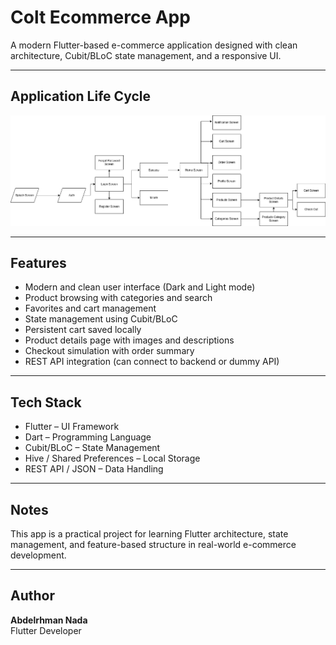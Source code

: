 # Colt Ecommerce App

A modern Flutter-based e-commerce application designed with clean architecture, Cubit/BLoC state management, and a responsive UI.

---

## Application Life Cycle

![Application Life Cycle](asset/Application_life_cycle.png)

---

## Features

- Modern and clean user interface (Dark and Light mode)
- Product browsing with categories and search
- Favorites and cart management
- State management using Cubit/BLoC
- Persistent cart saved locally
- Product details page with images and descriptions
- Checkout simulation with order summary
- REST API integration (can connect to backend or dummy API)

---

## Tech Stack

- Flutter – UI Framework  
- Dart – Programming Language  
- Cubit/BLoC – State Management  
- Hive / Shared Preferences – Local Storage  
- REST API / JSON – Data Handling  

---

## Notes

This app is a practical project for learning Flutter architecture, state management, and feature-based structure in real-world e-commerce development.

---

## Author

**Abdelrhman Nada**  
Flutter Developer
